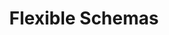 ---
title: Flexible Schemas
description: Narrative's platform is designed to handle the most complex data schemas, making it easy to ingest and use data no matter your use case or data source.
---